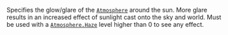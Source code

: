 Specifies the glow/glare of the [`Atmosphere`](https://create.roblox.com/docs/reference/engine/classes/Atmosphere) around the sun. More
glare results in an increased effect of sunlight cast onto the sky and
world. Must be used with a [`Atmosphere.Haze`](https://create.roblox.com/docs/reference/engine/classes/Atmosphere#Haze) level higher than 0 to
see any effect.